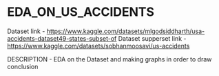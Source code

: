 # EDA_ON_US_ACCIDENTS
Dataset link - https://www.kaggle.com/datasets/mlgodsiddharth/usa-accidents-dataset49-states-subset-of
Dataset supperset link - https://www.kaggle.com/datasets/sobhanmoosavi/us-accidents

DESCRIPTION -
EDA on the Dataset and making graphs in order to draw conclusion
